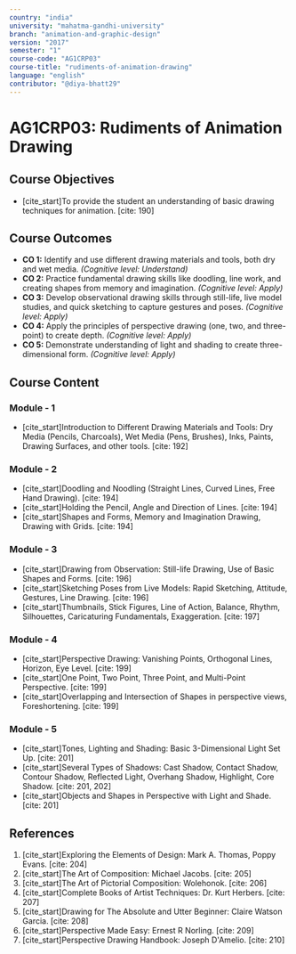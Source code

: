 ```yaml
---
country: "india"
university: "mahatma-gandhi-university"
branch: "animation-and-graphic-design"
version: "2017"
semester: "1"
course-code: "AG1CRP03"
course-title: "rudiments-of-animation-drawing"
language: "english"
contributor: "@diya-bhatt29"
---
```


# AG1CRP03: Rudiments of Animation Drawing

## Course Objectives
* [cite_start]To provide the student an understanding of basic drawing techniques for animation. [cite: 190]

## Course Outcomes
* **CO 1:** Identify and use different drawing materials and tools, both dry and wet media. *(Cognitive level: Understand)*
* **CO 2:** Practice fundamental drawing skills like doodling, line work, and creating shapes from memory and imagination. *(Cognitive level: Apply)*
* **CO 3:** Develop observational drawing skills through still-life, live model studies, and quick sketching to capture gestures and poses. *(Cognitive level: Apply)*
* **CO 4:** Apply the principles of perspective drawing (one, two, and three-point) to create depth. *(Cognitive level: Apply)*
* **CO 5:** Demonstrate understanding of light and shading to create three-dimensional form. *(Cognitive level: Apply)*

## Course Content

### Module - 1
* [cite_start]Introduction to Different Drawing Materials and Tools: Dry Media (Pencils, Charcoals), Wet Media (Pens, Brushes), Inks, Paints, Drawing Surfaces, and other tools. [cite: 192]

### Module - 2
* [cite_start]Doodling and Noodling (Straight Lines, Curved Lines, Free Hand Drawing). [cite: 194]
* [cite_start]Holding the Pencil, Angle and Direction of Lines. [cite: 194]
* [cite_start]Shapes and Forms, Memory and Imagination Drawing, Drawing with Grids. [cite: 194]

### Module - 3
* [cite_start]Drawing from Observation: Still-life Drawing, Use of Basic Shapes and Forms. [cite: 196]
* [cite_start]Sketching Poses from Live Models: Rapid Sketching, Attitude, Gestures, Line Drawing. [cite: 196]
* [cite_start]Thumbnails, Stick Figures, Line of Action, Balance, Rhythm, Silhouettes, Caricaturing Fundamentals, Exaggeration. [cite: 197]

### Module - 4
* [cite_start]Perspective Drawing: Vanishing Points, Orthogonal Lines, Horizon, Eye Level. [cite: 199]
* [cite_start]One Point, Two Point, Three Point, and Multi-Point Perspective. [cite: 199]
* [cite_start]Overlapping and Intersection of Shapes in perspective views, Foreshortening. [cite: 199]

### Module - 5
* [cite_start]Tones, Lighting and Shading: Basic 3-Dimensional Light Set Up. [cite: 201]
* [cite_start]Several Types of Shadows: Cast Shadow, Contact Shadow, Contour Shadow, Reflected Light, Overhang Shadow, Highlight, Core Shadow. [cite: 201, 202]
* [cite_start]Objects and Shapes in Perspective with Light and Shade. [cite: 201]

## References
1.  [cite_start]Exploring the Elements of Design: Mark A. Thomas, Poppy Evans. [cite: 204]
2.  [cite_start]The Art of Composition: Michael Jacobs. [cite: 205]
3.  [cite_start]The Art of Pictorial Composition: Wolehonok. [cite: 206]
4.  [cite_start]Complete Books of Artist Techniques: Dr. Kurt Herbers. [cite: 207]
5.  [cite_start]Drawing for The Absolute and Utter Beginner: Claire Watson Garcia. [cite: 208]
6.  [cite_start]Perspective Made Easy: Ernest R Norling. [cite: 209]
7.  [cite_start]Perspective Drawing Handbook: Joseph D'Amelio. [cite: 210]